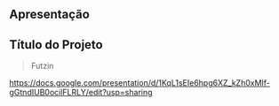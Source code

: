 ## Apresentação

## Título do Projeto
> Futzin

https://docs.google.com/presentation/d/1KqL1sEIe6hpg6XZ_kZh0xMIf-gGtndIUB0ocilFLRLY/edit?usp=sharing

